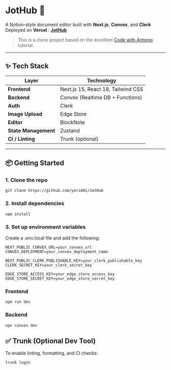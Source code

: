 # JotHub 📝  
A Notion-style document editor built with **Next.js**, **Convex**, and **Clerk**  
Deployed on **Vercel** : **[JotHub](https://jot-hub.vercel.app/)**  

> This is a clone project based on the excellent [Code with Antonio](https://www.youtube.com/@codewithantonio) tutorial.

---


## ✨ Tech Stack

| Layer           | Technology               |
|----------------|---------------------------|
| **Frontend**   | Next.js 15, React 18, Tailwind CSS |
| **Backend**    | Convex (Realtime DB + Functions) |
| **Auth**       | Clerk                     |
| **Image Upload** | Edge Store              |
| **Editor**     | BlockNote                 |
| **State Management** | Zustand             |
| **CI / Linting** | Trunk  (optional)       |

---
## 📦 Getting Started

### 1. Clone the repo

```
git clone https://github.com/yerim01/JotHub
```

### 2. Install dependencies
```
npm install
```

### 3. Set up environment variables
Create a .env.local file and add the following:
```
NEXT_PUBLIC_CONVEX_URL=your_convex_url
CONVEX_DEPLOYMENT=your_convex_deployment_name

NEXT_PUBLIC_CLERK_PUBLISHABLE_KEY=your_clerk_publishable_key
CLERK_SECRET_KEY=your_clerk_secret_key

EDGE_STORE_ACCESS_KEY=your_edge_store_access_key
EDGE_STORE_SECRET_KEY=your_edge_store_secret_key

```

### Frontend

```
npm run dev
```

### Backend

```
npx convex dev
```
## ✅ Trunk (Optional Dev Tool)
To enable linting, formatting, and CI checks:
```
trunk login
```